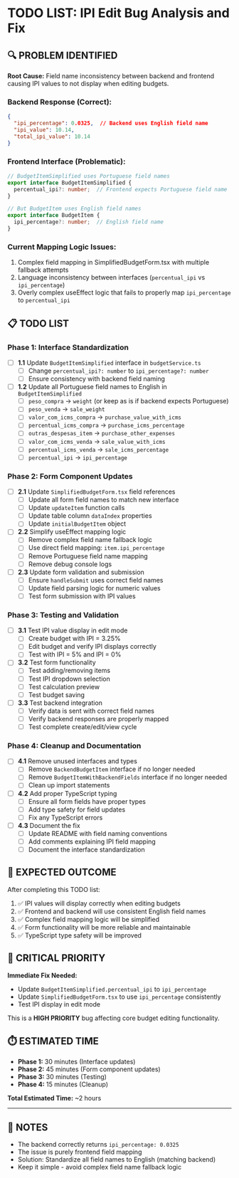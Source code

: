 # TODO LIST: IPI Edit Bug Analysis and Fix

## 🔍 PROBLEM IDENTIFIED

**Root Cause:** Field name inconsistency between backend and frontend causing IPI values to not display when editing budgets.

### Backend Response (Correct):
```json
{
  "ipi_percentage": 0.0325,  // Backend uses English field name
  "ipi_value": 10.14,
  "total_ipi_value": 10.14
}
```

### Frontend Interface (Problematic):
```typescript
// BudgetItemSimplified uses Portuguese field names
export interface BudgetItemSimplified {
  percentual_ipi?: number;  // Frontend expects Portuguese field name
}

// But BudgetItem uses English field names  
export interface BudgetItem {
  ipi_percentage?: number;  // English field name
}
```

### Current Mapping Logic Issues:
1. Complex field mapping in SimplifiedBudgetForm.tsx with multiple fallback attempts
2. Language inconsistency between interfaces (`percentual_ipi` vs `ipi_percentage`)
3. Overly complex useEffect logic that fails to properly map `ipi_percentage` to `percentual_ipi`

## 📋 TODO LIST

### Phase 1: Interface Standardization
- [ ] **1.1** Update `BudgetItemSimplified` interface in `budgetService.ts`
  - [ ] Change `percentual_ipi?: number` to `ipi_percentage?: number`
  - [ ] Ensure consistency with backend field naming
  
- [ ] **1.2** Update all Portuguese field names to English in `BudgetItemSimplified`
  - [ ] `peso_compra` → `weight` (or keep as is if backend expects Portuguese)
  - [ ] `peso_venda` → `sale_weight` 
  - [ ] `valor_com_icms_compra` → `purchase_value_with_icms`
  - [ ] `percentual_icms_compra` → `purchase_icms_percentage`
  - [ ] `outras_despesas_item` → `purchase_other_expenses`
  - [ ] `valor_com_icms_venda` → `sale_value_with_icms`
  - [ ] `percentual_icms_venda` → `sale_icms_percentage`
  - [ ] `percentual_ipi` → `ipi_percentage`

### Phase 2: Form Component Updates
- [ ] **2.1** Update `SimplifiedBudgetForm.tsx` field references
  - [ ] Update all form field names to match new interface
  - [ ] Update `updateItem` function calls
  - [ ] Update table column `dataIndex` properties
  - [ ] Update `initialBudgetItem` object

- [ ] **2.2** Simplify useEffect mapping logic
  - [ ] Remove complex field name fallback logic
  - [ ] Use direct field mapping: `item.ipi_percentage`
  - [ ] Remove Portuguese field name mapping
  - [ ] Remove debug console logs

- [ ] **2.3** Update form validation and submission
  - [ ] Ensure `handleSubmit` uses correct field names
  - [ ] Update field parsing logic for numeric values
  - [ ] Test form submission with IPI values

### Phase 3: Testing and Validation
- [ ] **3.1** Test IPI value display in edit mode
  - [ ] Create budget with IPI = 3.25%
  - [ ] Edit budget and verify IPI displays correctly
  - [ ] Test with IPI = 5% and IPI = 0%

- [ ] **3.2** Test form functionality
  - [ ] Test adding/removing items
  - [ ] Test IPI dropdown selection
  - [ ] Test calculation preview
  - [ ] Test budget saving

- [ ] **3.3** Test backend integration
  - [ ] Verify data is sent with correct field names
  - [ ] Verify backend responses are properly mapped
  - [ ] Test complete create/edit/view cycle

### Phase 4: Cleanup and Documentation
- [ ] **4.1** Remove unused interfaces and types
  - [ ] Remove `BackendBudgetItem` interface if no longer needed
  - [ ] Remove `BudgetItemWithBackendFields` interface if no longer needed
  - [ ] Clean up import statements

- [ ] **4.2** Add proper TypeScript typing
  - [ ] Ensure all form fields have proper types
  - [ ] Add type safety for field updates
  - [ ] Fix any TypeScript errors

- [ ] **4.3** Document the fix
  - [ ] Update README with field naming conventions
  - [ ] Add comments explaining IPI field mapping
  - [ ] Document the interface standardization

## 🎯 EXPECTED OUTCOME

After completing this TODO list:

1. ✅ IPI values will display correctly when editing budgets
2. ✅ Frontend and backend will use consistent English field names
3. ✅ Complex field mapping logic will be simplified
4. ✅ Form functionality will be more reliable and maintainable
5. ✅ TypeScript type safety will be improved

## 🚨 CRITICAL PRIORITY

**Immediate Fix Needed:**
- Update `BudgetItemSimplified.percentual_ipi` to `ipi_percentage`
- Update `SimplifiedBudgetForm.tsx` to use `ipi_percentage` consistently
- Test IPI display in edit mode

This is a **HIGH PRIORITY** bug affecting core budget editing functionality.

## ⏱️ ESTIMATED TIME

- **Phase 1:** 30 minutes (Interface updates)
- **Phase 2:** 45 minutes (Form component updates) 
- **Phase 3:** 30 minutes (Testing)
- **Phase 4:** 15 minutes (Cleanup)

**Total Estimated Time:** ~2 hours

---

## 📝 NOTES

- The backend correctly returns `ipi_percentage: 0.0325`
- The issue is purely frontend field mapping
- Solution: Standardize all field names to English (matching backend)
- Keep it simple - avoid complex field name fallback logic
